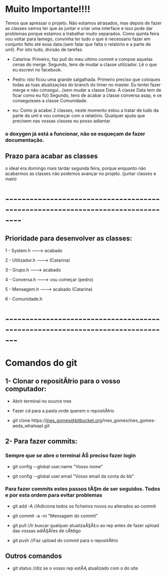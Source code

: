 # Muito Importante!!!! #

Temos que apressar o projeto. Não estamos atrasados, mas depois de fazer as classes vamos ter que as juntar e criar uma interface e isso pode dar problemas porque estamos a trabalhar muito separados. 
Como quinta feira vou voltar para lamego, convinha ter tudo o que é necessario fazer em conjunto feito até essa data.(sem falar que falta o relatório e a parte de uml). 
Por isto tudo, divisão de tarefas:

- Catarina: Primeiro, faz pull do meu ultimo commit e compoe aquelas cenas do merge. Segundo, tens de mudar a classe utilizador. Lê o que eu escrevi no facebook.

- Pedro: isto ficou uma grande salgalhada. Primeiro preciso que coloques todas as tuas atualizações do branch do timer no master. Eu tentei fazer merge e não consegui...(sem mudar a classe Data. A classe Data tem de ficar como eu fiz)
 Segundo, tens de acabar a classe conversa asap, e se conseguisses a classe Comunidade.
 
- eu: Como já acabei 2 classes, neste momento estou a tratar de tudo da parte da uml e vou começar com o relatório. 
Qualquer ajuda que precisem nas vossas classes eu posso adiantar. 

### o doxygen já está a funcionar, não se esqueçam de fazer documentação. ###

## Prazo para acabar as classes ##
o ideal era domingo mais tardar segunda feira, porque enquanto não acabarmos as classes não podemos avançar no projeto. (juntar classes e main)


# -------------------------------------------------------------------------------- #

## Prioridade para desenvolver as classes: ##

1 - System.h  ---> acabado

2 - Utilizador.h ---> (Catarina)

3 - Grupo.h ---> acabado

4 - Conversa.h ---> vou começar (pedro)

5 - Mensagem.h ---> acabado (Catarina)

6 - Comunidade.h

# ------------------------------------------------------------------------------- #

# Comandos do git #

## 1- Clonar o repositĂłrio para o vosso computador: ##

* Abrir terminal no source tree

* Fazer cd para a pasta onde querem o repositĂłrio

* git clone https://ines_gomes@bitbucket.org/ines_gomes/ines_gomes-aeda_whatsapl.git

## 2- Para fazer commits: ##

### Sempre que se abre o terminal ĂŠ preciso fazer login ###

* git config --global user.name "Vosso nome"

* git config --global user.email "Vosso email da conta do bb"

### Para fazer commits estes passos tĂŞm de ser seguidos. Todos e por esta ordem para evitar problemas ###

* git add -A    //Adiciona todos os ficheiros novos ou alterados ao commit

* git commit -a -m "Mensagem do commit"

* git pull      //Ir buscar qualquer atualizaĂ§ĂŁo ao rep antes de fazer upload das 
vossas adiĂ§Ăľes de cĂłdigo

* git push     //Faz upload do commit para o repositĂłrio


## Outros comandos ##

* git status   //diz se o vosso rep estĂĄ atualizado com o do site